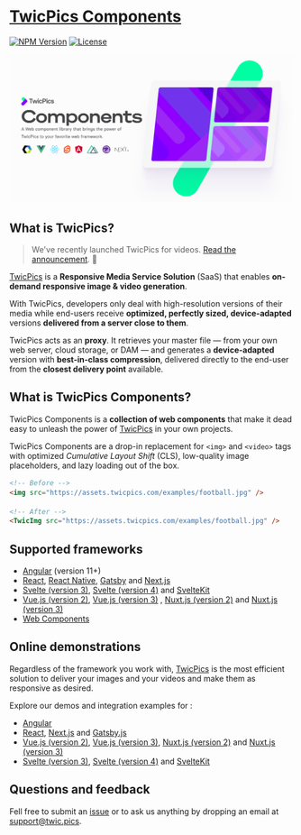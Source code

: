 
# [TwicPics Components](https://www.npmjs.com/package/@twicpics/components)

[![NPM Version][npm-image]][npm-url]
[![License][license-image]][license-url]

![TwicPics Components](https://raw.githubusercontent.com/twicpics/components/0.22.0/documentation/resources/components-cover.png)



## What is TwicPics? 

> We've recently launched TwicPics for videos. [Read the announcement](https://www.twicpics.com/blog/announcing-twicpics-for-videos/?utm_source=github&utm_medium=organic&utm_campaign=components). 🚀

[TwicPics](https://www.twicpics.com/?utm_source=github&utm_medium=organic&utm_campaign=components) is a **Responsive Media Service Solution** (SaaS) that enables **on-demand responsive image & video generation**.

With TwicPics, developers only deal with high-resolution versions of their media while end-users receive **optimized, perfectly sized, device-adapted** versions **delivered from a server close to them**.

TwicPics acts as an **proxy**. It retrieves your master file — from your own web server, cloud storage, or DAM — and generates a **device-adapted** version with **best-in-class compression**, delivered directly to the end-user from the **closest delivery point** available.

<div id='what-is-twicpics-components'/>

## What is TwicPics Components?

TwicPics Components is a __collection of web components__ that make it dead easy to unleash the power of [TwicPics](https://www.twicpics.com/?utm_source=github&utm_medium=organic&utm_campaign=components) in your own projects.

TwicPics Components are a drop-in replacement for `<img>` and `<video>` tags with optimized _Cumulative Layout Shift_ (CLS), low-quality image placeholders, and lazy loading out of the box.

```html
<!-- Before -->
<img src="https://assets.twicpics.com/examples/football.jpg" />

<!-- After -->
<TwicImg src="https://assets.twicpics.com/examples/football.jpg" />
```


## Supported frameworks

- [Angular](https://github.com/TwicPics/components/blob/0.22.0/documentation/angular.md) (version 11+)
- [React](https://github.com/TwicPics/components/blob/0.22.0/documentation/react.md), [React Native](https://github.com/TwicPics/components/blob/0.22.0/documentation/react-native.md), [Gatsby](https://github.com/TwicPics/components/blob/0.22.0/documentation/gatsby.md) and [Next.js](https://github.com/TwicPics/components/blob/0.22.0/documentation/next.md)
- [Svelte (version 3)](https://github.com/TwicPics/components/blob/0.22.0/documentation/svelte3.md), [Svelte (version 4)](https://github.com/TwicPics/components/blob/0.22.0/documentation/svelte4.md) and [SvelteKit](https://github.com/TwicPics/components/blob/0.22.0/documentation/svelteKit.md)
- [Vue.js (version 2)](https://github.com/TwicPics/components/blob/0.22.0/documentation/vue2.md), [Vue.js (version 3)](https://github.com/TwicPics/components/blob/0.22.0/documentation/vue3.md) , [Nuxt.js (version 2)](https://github.com/TwicPics/components/blob/0.22.0/documentation/nuxt2.md) and [Nuxt.js (version 3)](https://github.com/TwicPics/components/blob/0.22.0/documentation/nuxt3.md)
- [Web Components](https://github.com/TwicPics/components/blob/0.22.0/documentation/webComponents.md)

## Online demonstrations

Regardless of the framework you work with, [TwicPics](https://www.twicpics.com/?utm_source=github&utm_medium=organic&utm_campaign=components) is the most efficient solution to deliver your images and your videos and make them as responsive as desired.

Explore our demos and integration examples for : 
- [Angular](https://twicpics-angular-demo.netlify.app/?utm_source=github&utm_campaign=components&utm_medium=organic)
- [React](https://twicpics-react-demo.netlify.app/?utm_source=github&utm_campaign=components&utm_medium=organic), [Next.js](https://twicpics-next-demo.netlify.app/?utm_source=github&utm_campaign=components&utm_medium=organic) and [Gatsby.js](https://twicpics-gatsby-demo.netlify.app/?utm_source=github&utm_campaign=components&utm_medium=organic)
- [Vue.js (version 2)](https://twicpics-vue2-demo.netlify.app/?utm_source=github&utm_campaign=components&utm_medium=organic), [Vue.js (version 3)](https://twicpics-vue3-demo.netlify.app/?utm_source=github&utm_campaign=components&utm_medium=organic), [Nuxt.js (version 2)](https://twicpics-nuxt2-demo.netlify.app/?utm_source=github&utm_campaign=components&utm_medium=organic) and [Nuxt.js (version 3)](https://twicpics-nuxt3-demo.netlify.app/?utm_source=github&utm_campaign=components&utm_medium=organic)
- [Svelte (version 3)](https://twicpics-svelte3-demo.netlify.app/?utm_source=github&utm_campaign=components&utm_medium=organic), [Svelte (version 4)](https://twicpics-svelte4-demo.netlify.app/?utm_source=github&utm_campaign=components&utm_medium=organic) and [SvelteKit](https://twicpics-sveltekit-demo.netlify.app/?utm_source=github&utm_campaign=components&utm_medium=organic)

<div id='getting-help'/>

## Questions and feedback

Fell free to submit an [issue](https://github.com/TwicPics/components/issues) or to ask us anything by dropping an email at [support@twic.pics](mailto:support@twic.pics).


[license-image]: https://img.shields.io/npm/l/@twicpics/components.svg?style=flat-square
[license-url]: https://raw.githubusercontent.com/twicpics/components/master/LICENSE
[npm-image]: https://img.shields.io/badge/npm-v0.22.0-orange.svg?style=flat-square
[npm-url]: https://npmjs.org/package/@twicpics/components/v/0.22.0